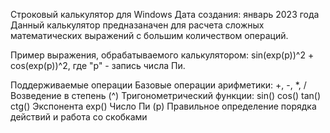 Строковый калькулятор для Windows
Дата создания: январь 2023 года
Данный калькулятор предназаначен для расчета сложных математических выражений с большим количеством операций.

Пример выражения, обрабатываемого калькулятором: sin(exp(p))^2 + cos(exp(p))^2, где "p" - запись числа Пи.

Поддерживаемые операции
Базовые операции арифметики: +, -, *, /
Возведение в степень (^)
Тригонометрический функции:
sin()
cos()
tan()
ctg()
Экспонента exp()
Число Пи (p)
Правильное определение порядка действий и работа со скобками
